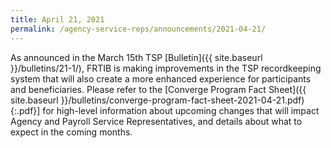 ```yaml
---
title: April 21, 2021
permalink: /agency-service-reps/announcements/2021-04-21/
---
```

As announced in the March 15th TSP [Bulletin]({{ site.baseurl }}/bulletins/21-1/), FRTIB is making improvements in the TSP recordkeeping system that will also create a more enhanced experience for participants and beneficiaries. Please refer to the [Converge Program Fact Sheet]({{ site.baseurl }}/bulletins/converge-program-fact-sheet-2021-04-21.pdf){:.pdf}] for high-level information about upcoming changes that will impact Agency and Payroll Service Representatives, and details about what to expect in the coming months.
